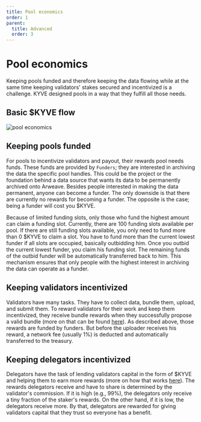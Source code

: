 ```yaml
---
title: Pool economics
order: 1
parent:
  title: Advanced
  order: 3
---
```


# Pool economics

Keeping pools funded and therefore keeping the data flowing while at the same time keeping validators' stakes secured and incentivized is a challenge. KYVE designed pools in a way that they fulfill all those needs.

## Basic $KYVE flow

![pool economics](/pool_economics.png)

## Keeping pools funded

For pools to incentivize validators and payout, their rewards pool needs funds. These funds are provided by `Funders`; they are interested in archiving the data the specific pool handles. This could be the project or the foundation behind a data source that wants its data to be permanently archived onto Arweave. Besides people interested in making the data permanent, anyone can become a funder. The only downside is that there are currently no rewards for becoming a funder. The opposite is the case; being a funder will cost you $KYVE.

Because of limited funding slots, only those who fund the highest amount can claim a funding slot. Currently, there are 100 funding slots available per pool. If there are still funding slots available, you only need to fund more than 0 $KYVE to claim a slot. You have to fund more than the current lowest funder if all slots are occupied, basically outbidding him.
Once you outbid the current lowest funder, you claim his funding slot. The remaining funds of the outbid funder will be automatically transferred back to him. This mechanism ensures that only people with the highest interest in archiving the data can operate as a funder.

## Keeping validators incentivized

Validators have many tasks. They have to collect data, bundle them, upload, and submit them. To reward validators for their work and keep them incentivized, they receive bundle rewards when they successfully propose a valid bundle (more on that can be found [here](/advanced/data_stored.md)). As described above, those rewards are funded by funders. But before the uploader receives his reward, a network fee (usually 1%) is deducted and automatically transferred to the treasury.

## Keeping delegators incentivized

Delegators have the task of lending validators capital in the form of $KYVE and helping them to earn more rewards (more on how that works [here](/advanced/data_stored.md)). The rewards delegators receive and have to share is determined by the validator's commission. If it is high (e.g., 99%), the delegators only receive a tiny fraction of the staker's rewards. On the other hand, if it is low, the delegators receive more. By that, delegators are rewarded for giving validators capital that they trust so everyone has a benefit.
